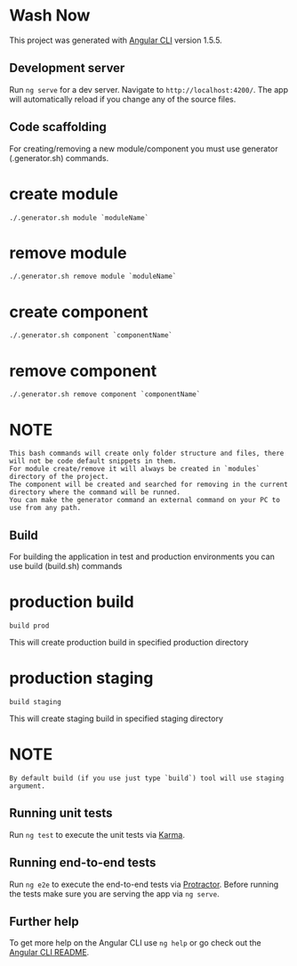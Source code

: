 # Wash Now

This project was generated with [Angular CLI](https://github.com/angular/angular-cli) version 1.5.5.

## Development server

Run `ng serve` for a dev server. Navigate to `http://localhost:4200/`. The app will automatically reload if you change any of the source files.

## Code scaffolding

  For creating/removing a new module/component you must use generator (.generator.sh) commands.
  
  # create module
    ./.generator.sh module `moduleName`
  # remove module
    ./.generator.sh remove module `moduleName`
  # create component
    ./.generator.sh component `componentName`
  # remove component
    ./.generator.sh remove component `componentName`

  # NOTE
    This bash commands will create only folder structure and files, there will not be code default snippets in them.
    For module create/remove it will always be created in `modules` directory of the project.
    The component will be created and searched for removing in the current directory where the command will be runned.
    You can make the generator command an external command on your PC to use from any path.

## Build

  For building the application in test and production environments you can use build (build.sh) commands

  # production build

    build prod

  This will create production build in specified production directory

  # production staging

    build staging

  This will create staging build in specified staging directory

  # NOTE

    By default build (if you use just type `build`) tool will use staging argument.

## Running unit tests

Run `ng test` to execute the unit tests via [Karma](https://karma-runner.github.io).

## Running end-to-end tests

Run `ng e2e` to execute the end-to-end tests via [Protractor](http://www.protractortest.org/).
Before running the tests make sure you are serving the app via `ng serve`.

## Further help

To get more help on the Angular CLI use `ng help` or go check out the [Angular CLI README](https://github.com/angular/angular-cli/blob/master/README.md).
